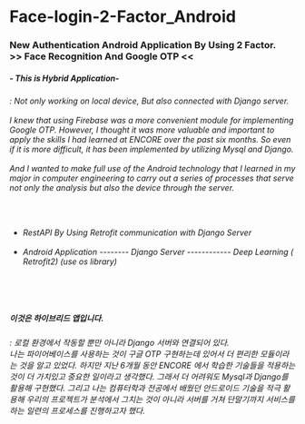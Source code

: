 # Face-login-2-Factor_Android
<h3> New Authentication Android Application By Using 2 Factor. <br>
 >> Face Recognition And Google OTP <<
 
<h5> - This is Hybrid Application- <br>
  <h6> : Not only working on local device, But also connected with Django server. <br>
   <br> I knew that using Firebase was a more convenient module for implementing Google OTP. However, I thought it was more valuable and important to apply the skills I had learned at ENCORE over the past six months. So even if it is more difficult, it has been implemented by utilizing Mysql and Django. 
<br><br>
   And I wanted to make full use of the Android technology that I learned in my major in computer engineering to carry out a series of processes that serve not only the analysis but also the device through the server.
   
   <br><br>
- RestAPI By Using Retrofit communication with Django Server
<br><br>
- Android Application   --------  Django Server ------------ Deep Learning
                    ( Retrofit2)              (use os library)


<br> <br> <h5> 이것은 하이브리드 앱입니다. <br>
 <h6> : 로컬 환경에서 작동할 뿐만 아니라 Django 서버와 연결되어 있다. <br>
  나는 파이어베이스를 사용하는 것이 구글 OTP 구현하는데 있어서 더 편리한 모듈이라는 것을 알고 있었다. 하지만 지난 6개월 동안 ENCORE 에서 학습한 기술들을 적용하는 것이 더 가치있고 중요한 일이라고 생각했다. 그래서 더 어려워도  Mysql과 Django를 활용해 구현했다. 
그리고 나는 컴퓨터학과 전공에서 배웠던 안드로이드 기술을 적극 활용해 우리의 프로젝트가 분석에서 그치는 것이 아니라 서버를 거쳐 단말기까지 서비스를 하는 일련의 프로세스를 진행하고자 했다. <br><br>
